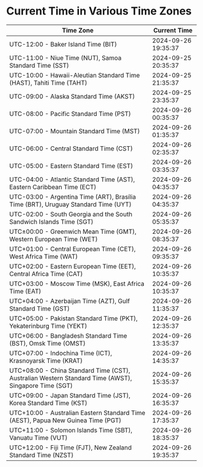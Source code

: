 # Current Time in Various Time Zones

| Time Zone | Current Time |
|-----------|--------------|
| UTC-12:00 - Baker Island Time (BIT) | 2024-09-26 19:35:37 |
| UTC-11:00 - Niue Time (NUT), Samoa Standard Time (SST) | 2024-09-25 20:35:37 |
| UTC-10:00 - Hawaii-Aleutian Standard Time (HAST), Tahiti Time (TAHT) | 2024-09-25 21:35:37 |
| UTC-09:00 - Alaska Standard Time (AKST) | 2024-09-25 23:35:37 |
| UTC-08:00 - Pacific Standard Time (PST) | 2024-09-26 00:35:37 |
| UTC-07:00 - Mountain Standard Time (MST) | 2024-09-26 01:35:37 |
| UTC-06:00 - Central Standard Time (CST) | 2024-09-26 02:35:37 |
| UTC-05:00 - Eastern Standard Time (EST) | 2024-09-26 03:35:37 |
| UTC-04:00 - Atlantic Standard Time (AST), Eastern Caribbean Time (ECT) | 2024-09-26 04:35:37 |
| UTC-03:00 - Argentina Time (ART), Brasília Time (BRT), Uruguay Standard Time (UYT) | 2024-09-26 04:35:37 |
| UTC-02:00 - South Georgia and the South Sandwich Islands Time (SGT) | 2024-09-26 05:35:37 |
| UTC±00:00 - Greenwich Mean Time (GMT), Western European Time (WET) | 2024-09-26 08:35:37 |
| UTC+01:00 - Central European Time (CET), West Africa Time (WAT) | 2024-09-26 09:35:37 |
| UTC+02:00 - Eastern European Time (EET), Central Africa Time (CAT) | 2024-09-26 10:35:37 |
| UTC+03:00 - Moscow Time (MSK), East Africa Time (EAT) | 2024-09-26 10:35:37 |
| UTC+04:00 - Azerbaijan Time (AZT), Gulf Standard Time (GST) | 2024-09-26 11:35:37 |
| UTC+05:00 - Pakistan Standard Time (PKT), Yekaterinburg Time (YEKT) | 2024-09-26 12:35:37 |
| UTC+06:00 - Bangladesh Standard Time (BST), Omsk Time (OMST) | 2024-09-26 13:35:37 |
| UTC+07:00 - Indochina Time (ICT), Krasnoyarsk Time (KRAT) | 2024-09-26 14:35:37 |
| UTC+08:00 - China Standard Time (CST), Australian Western Standard Time (AWST), Singapore Time (SGT) | 2024-09-26 15:35:37 |
| UTC+09:00 - Japan Standard Time (JST), Korea Standard Time (KST) | 2024-09-26 16:35:37 |
| UTC+10:00 - Australian Eastern Standard Time (AEST), Papua New Guinea Time (PGT) | 2024-09-26 17:35:37 |
| UTC+11:00 - Solomon Islands Time (SBT), Vanuatu Time (VUT) | 2024-09-26 18:35:37 |
| UTC+12:00 - Fiji Time (FJT), New Zealand Standard Time (NZST) | 2024-09-26 19:35:37 |

